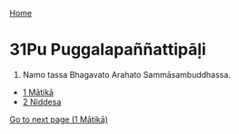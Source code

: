 
[Home](/)

# 31Pu Puggalapaññattipāḷi

1. Namo tassa Bhagavato Arahato Sammāsambuddhassa.

* [1 Mātikā](1.md)
* [2 Niddesa](2.md)

[Go to next page (1 Mātikā)](1.md)


